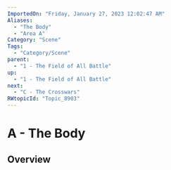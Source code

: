 ```yaml
---
ImportedOn: "Friday, January 27, 2023 12:02:47 AM"
Aliases:
  - "The Body"
  - "Area A"
Category: "Scene"
Tags:
  - "Category/Scene"
parent:
  - "1 - The Field of All Battle"
up:
  - "1 - The Field of All Battle"
next:
  - "C - The Crosswars"
RWtopicId: "Topic_8903"
---
```

# A - The Body
## Overview
